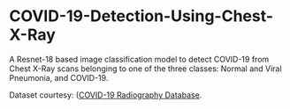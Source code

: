 # COVID-19-Detection-Using-Chest-X-Ray

A Resnet-18 based image classification model to detect COVID-19 from Chest X-Ray scans belonging to one of the three classes: Normal and Viral Pneumonia, and COVID-19. 

Dataset courtesy: ([COVID-19 Radiography Database](https://www.kaggle.com/tawsifurrahman/covid19-radiography-database).

